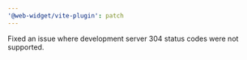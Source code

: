 ```yaml
---
'@web-widget/vite-plugin': patch
---
```


Fixed an issue where development server 304 status codes were not supported.

